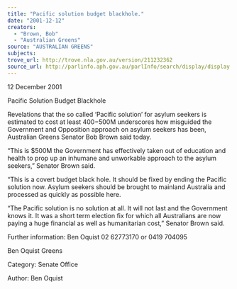 ```yaml
---
title: "Pacific solution budget blackhole."
date: "2001-12-12"
creators:
  - "Brown, Bob"
  - "Australian Greens"
source: "AUSTRALIAN GREENS"
subjects:
trove_url: http://trove.nla.gov.au/version/211232362
source_url: http://parlinfo.aph.gov.au/parlInfo/search/display/display.w3p;query=Id%3A%22media/pressrel/6WL56%22
---
```


 12 December 2001

 Pacific Solution Budget Blackhole

 Revelations that the so called ‘Pacific solution’ for asylum seekers is estimated to cost at least $400-$500M underscores how misguided the Government and Opposition approach on asylum seekers has been, Australian Greens Senator Bob Brown said today.

 “This is $500M the Government has effectively taken out of education and health to prop up an inhumane and unworkable approach to the asylum seekers,” Senator Brown said.

 “This is a covert budget black hole. It should be fixed by ending the Pacific solution now. Asylum seekers should be brought to mainland Australia and processed as quickly as possible here.

 “The Pacific solution is no solution at all. It will not last and the Government knows it. It was a short term election fix for which all Australians are now paying a huge financial as well as humanitarian cost,” Senator Brown said.

 Further information: Ben Oquist 02 62773170 or 0419 704095

 Ben Oquist Greens

 Category:  Senate Office

 Author:  Ben Oquist


